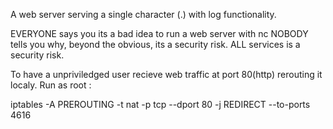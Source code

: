 A web server serving a single character (.) with log functionality.

EVERYONE says you its a bad idea to run a web server with nc NOBODY tells you why, beyond the obvious, its a security risk. ALL services is a security risk.

To have a unpriviledged user recieve web traffic at port 80(http) rerouting it localy. Run as root :

iptables -A PREROUTING -t nat -p tcp --dport 80 -j REDIRECT --to-ports 4616
